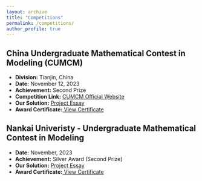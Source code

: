 ```yaml
---
layout: archive
title: "Competitions"
permalink: /competitions/
author_profile: true
---
```


## China Undergraduate Mathematical Contest in Modeling (CUMCM)

- **Division:** Tianjin, China
- **Date:** November 12, 2023 
- **Achievement:** Second Prize 
- **Competition Link:** <a href="https://en.mcm.edu.cn/">CUMCM Official Website</a>
- **Our Solution:** <a href="../files/works/CUMCM-2023-Solution.pdf"> Project Essay</a>
- **Award Certificate:**<a href="../files/certificates/others/CUMCM_TD_Certificate.pdf"> View Certificate</a> 


## Nankai Univeristy - Undergraduate Mathematical Contest in Modeling 

- **Date:** November, 2023 
- **Achievement:** Silver Award (Second Prize) 
- **Our Solution:** <a href="../files/works/NKU-2023-Solution.pdf"> Project Essay</a>
- **Award Certificate:**<a href="../files/certificates/others/NKU_Silver_Certificate.pdf"> View Certificate</a> 
  
<!-- Commented out sections -->
<!-- {% if site.author.googlescholar %}
  <div class="wordwrap">You can also find my articles on <a href="{{site.author.googlescholar}}">my Google Scholar profile</a>.</div>
{% endif %}
{% include base_path %}
{% for post in site.publications reversed %}
  {% include archive-single.html %}
{% endfor %} -->
